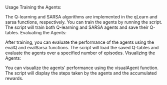 Usage
Training the Agents:

The Q-learning and SARSA algorithms are implemented in the qLearn and sarsa functions, respectively.
You can train the agents by running the script. The script will train both Q-learning and SARSA agents and save their Q-tables.
Evaluating the Agents:

After training, you can evaluate the performance of the agents using the evalQ and evalSarsa functions.
The script will load the saved Q-tables and evaluate the agents over a specified number of episodes.
Visualizing the Agents:

You can visualize the agents' performance using the visualAgent function.
The script will display the steps taken by the agents and the accumulated rewards.
